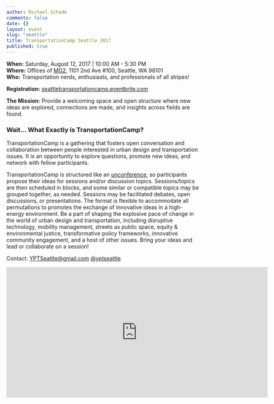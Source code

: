 ```yaml
---
author: Michael Schade
comments: false
date: {}
layout: event
slug: "seattle"
title: TransportationCamp Seattle 2017
published: true
---
```

**When:** Saturday, August 12, 2017 | 10:00 AM - 5:30 PM<br>
**Where:** Offices of [MG2](https://mg2.com/), 1101 2nd Ave #100, Seattle, WA 98101<br>
**Who:** Transportation nerds, enthusiasts, and professionals of all stripes!

**Registration:** [seattletransportationcamp.eventbrite.com](https://seattletransportationcamp.eventbrite.com)

**The Mission:** Provide a welcoming space and open structure where new ideas are explored, connections are made, and insights across fields are found.

### Wait... What Exactly is TransportationCamp?
TransportationCamp is a gathering that fosters open conversation and collaboration between people interested in urban design and transportation issues. It is an opportunity to explore questions, promote new ideas, and network with fellow participants.

TransportationCamp is structured like an [unconference](https://en.wikipedia.org/wiki/Unconference), so participants propose their ideas for sessions and/or discussion topics. Sessions/topics are then scheduled in blocks, and some similar or compatible topics may be grouped together, as needed. Sessions may be facilitated debates, open discussions, or presentations. The format is flexible to accommodate all permutations to promotes the exchange of innovative ideas in a high-energy environment. Be a part of shaping the explosive pace of change in the world of urban design and transportation, including disruptive technology, mobility management, streets as public space, equity & environmental justice, transformative policy frameworks, innovative community engagement, and a host of other issues. Bring your ideas and lead or collaborate on a session!

Contact: [YPTSeattle@gmail.com](YPTSeattle@gmail.com) [@yptseattle](https://twitter.com/yptseattle)

<iframe src="https://www.google.com/maps/embed?pb=!1m18!1m12!1m3!1d2690.0389564498914!2d-122.33830848436958!3d47.60593217918458!2m3!1f0!2f0!3f0!3m2!1i1024!2i768!4f13.1!3m3!1m2!1s0x54906ab1978c1d45%3A0x80d59f152a235c9e!2s1101+2nd+Ave%2C+Seattle%2C+WA+98101!5e0!3m2!1sen!2sus!4v1498363332181" width="680" height="340" frameborder="0" style="border:0" allowfullscreen></iframe>
